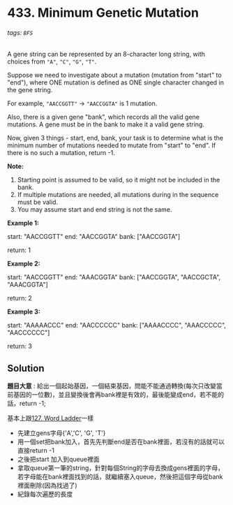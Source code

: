 # 433. Minimum Genetic Mutation

###### tags: `BFS`

A gene string can be represented by an 8-character long string, with choices from `"A"`, `"C"`, `"G"`, `"T"`.

Suppose we need to investigate about a mutation (mutation from "start" to "end"), where ONE mutation is defined as ONE single character changed in the gene string.

For example, `"AACCGGTT"` -> `"AACCGGTA"` is 1 mutation.

Also, there is a given gene "bank", which records all the valid gene mutations. A gene must be in the bank to make it a valid gene string.

Now, given 3 things - start, end, bank, your task is to determine what is the minimum number of mutations needed to mutate from "start" to "end". If there is no such a mutation, return -1.

**Note:**

1.  Starting point is assumed to be valid, so it might not be included in the bank.
2.  If multiple mutations are needed, all mutations during in the sequence must be valid.
3.  You may assume start and end string is not the same.

**Example 1:**

start: "AACCGGTT"
end:   "AACCGGTA"
bank: \["AACCGGTA"\]

return: 1

**Example 2:**

start: "AACCGGTT"
end:   "AAACGGTA"
bank: \["AACCGGTA", "AACCGCTA", "AAACGGTA"\]

return: 2

**Example 3:**

start: "AAAAACCC"
end:   "AACCCCCC"
bank: \["AAAACCCC", "AAACCCCC", "AACCCCCC"\]

return: 3

## Solution

**題目大意** : 給出一個起始基因，一個結束基因，問能不能通過轉換(每次只改變當前基因的一位數)，並且變換後會再bank裡是有效的，最後能變成end，若不能的話，return -1;   

基本上跟[127. Word Ladder]()一樣


- 先建立gens字母{'A','C', 'G', 'T'}
- 用一個set把bank加入，首先先判斷end是否在bank裡面，若沒有的話就可以直接return -1
- 之後把start 加入到queue裡面
- 拿取queue第一筆的string，針對每個String的字母去換成gens裡面的字母，若字母能在bank裡面找到的話，就繼續塞入queue，然後把這個字母從bank裡面刪除(因為找過了)
- 紀錄每次遍歷的長度